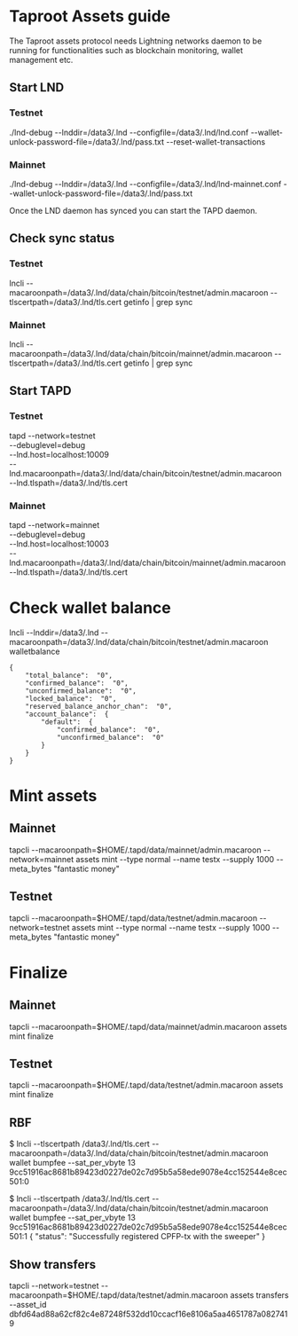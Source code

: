# Taproot Assets guide

The Taproot assets protocol needs Lightning networks daemon to be running for functionalities such as blockchain monitoring, wallet management etc.

## Start LND

### Testnet
./lnd-debug --lnddir=/data3/.lnd --configfile=/data3/.lnd/lnd.conf --wallet-unlock-password-file=/data3/.lnd/pass.txt 
--reset-wallet-transactions

### Mainnet
./lnd-debug --lnddir=/data3/.lnd --configfile=/data3/.lnd/lnd-mainnet.conf --wallet-unlock-password-file=/data3/.lnd/pass.txt

Once the LND daemon has synced you can start the TAPD daemon. 

## Check sync status

### Testnet
lncli --macaroonpath=/data3/.lnd/data/chain/bitcoin/testnet/admin.macaroon --tlscertpath=/data3/.lnd/tls.cert getinfo | grep sync

### Mainnet
lncli --macaroonpath=/data3/.lnd/data/chain/bitcoin/mainnet/admin.macaroon --tlscertpath=/data3/.lnd/tls.cert getinfo | grep sync

## Start TAPD

### Testnet
tapd --network=testnet \
--debuglevel=debug \
--lnd.host=localhost:10009 \
--lnd.macaroonpath=/data3/.lnd/data/chain/bitcoin/testnet/admin.macaroon \
--lnd.tlspath=/data3/.lnd/tls.cert

### Mainnet
tapd --network=mainnet \
--debuglevel=debug \
--lnd.host=localhost:10003 \
--lnd.macaroonpath=/data3/.lnd/data/chain/bitcoin/mainnet/admin.macaroon \
--lnd.tlspath=/data3/.lnd/tls.cert


# Check wallet balance
lncli --lnddir=/data3/.lnd --macaroonpath=/data3/.lnd/data/chain/bitcoin/testnet/admin.macaroon walletbalance
```
{
    "total_balance":  "0",
    "confirmed_balance":  "0",
    "unconfirmed_balance":  "0",
    "locked_balance":  "0",
    "reserved_balance_anchor_chan":  "0",
    "account_balance":  {
        "default":  {
            "confirmed_balance":  "0",
            "unconfirmed_balance":  "0"
        }
    }
}
```
# Mint assets

## Mainnet
tapcli --macaroonpath=$HOME/.tapd/data/mainnet/admin.macaroon --network=mainnet  assets mint --type normal --name testx --supply 1000 --meta_bytes "fantastic money"

## Testnet
 tapcli --macaroonpath=$HOME/.tapd/data/testnet/admin.macaroon --network=testnet  assets mint --type normal --name testx --supply 1000 --meta_bytes "fantastic money"

# Finalize 

## Mainnet
tapcli --macaroonpath=$HOME/.tapd/data/mainnet/admin.macaroon assets mint finalize

## Testnet
tapcli --macaroonpath=$HOME/.tapd/data/testnet/admin.macaroon assets mint finalize


## RBF
$ lncli --tlscertpath /data3/.lnd/tls.cert --macaroonpath=/data3/.lnd/data/chain/bitcoin/testnet/admin.macaroon  wallet bumpfee --sat_per_vbyte 13 9cc51916ac8681b89423d0227de02c7d95b5a58ede9078e4cc152544e8cec501:0


$ lncli --tlscertpath /data3/.lnd/tls.cert --macaroonpath=/data3/.lnd/data/chain/bitcoin/testnet/admin.macaroon  wallet bumpfee --sat_per_vbyte 13 9cc51916ac8681b89423d0227de02c7d95b5a58ede9078e4cc152544e8cec501:1
{
    "status":  "Successfully registered CPFP-tx with the sweeper"
}


## Show transfers
tapcli --network=testnet --macaroonpath=$HOME/.tapd/data/testnet/admin.macaroon assets transfers --asset_id dbfd64ad88a62cf82c4e87248f532dd10ccacf16e8106a5aa4651787a0827419
